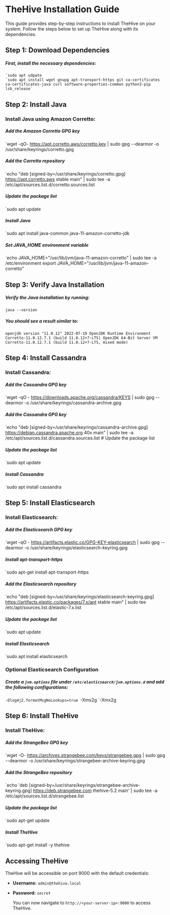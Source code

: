 # TheHive Installation Guide

This guide provides step-by-step instructions to install TheHive on your system. Follow the steps below to set up TheHive along with its dependencies.

## Step 1: Download Dependencies

##### First, install the necessary dependencies:
	`sudo apt udpate
	`sudo apt install wget gnupg apt-transport-https git ca-certificates ca-certificates-java curl software-properties-common python3-pip lsb_release`

## Step 2: Install Java

### Install Java using Amazon Corretto:

##### Add the Amazon Corretto GPG key
`wget -qO- https://apt.corretto.aws/corretto.key | sudo gpg --dearmor -o /usr/share/keyrings/corretto.gpg
##### Add the Corretto repository
`echo "deb [signed-by=/usr/share/keyrings/corretto.gpg] https://apt.corretto.aws stable main" | sudo tee -a /etc/apt/sources.list.d/corretto.sources.list
##### Update the package list
`sudo apt update
##### Install Java
`sudo apt install java-common java-11-amazon-corretto-jdk
##### Set JAVA_HOME environment variable
`echo JAVA_HOME="/usr/lib/jvm/java-11-amazon-corretto" | sudo tee -a /etc/environment export JAVA_HOME="/usr/lib/jvm/java-11-amazon-corretto"

## Step 3: Verify Java Installation
##### Verify the Java installation by running:
`java --version`
##### You should see a result similar to:
`openjdk version "11.0.12" 2022-07-19 OpenJDK Runtime Environment Corretto-11.0.12.7.1 (build 11.0.12+7-LTS) OpenJDK 64-Bit Server VM Corretto-11.0.12.7.1 (build 11.0.12+7-LTS, mixed mode)`

## Step 4: Install Cassandra

### Install Cassandra:
##### Add the Cassandra GPG key
`wget -qO - https://downloads.apache.org/cassandra/KEYS | sudo gpg --dearmor -o /usr/share/keyrings/cassandra-archive.gpg
##### Add the Cassandra GPG key
`echo "deb [signed-by=/usr/share/keyrings/cassandra-archive.gpg] https://debian.cassandra.apache.org 40x main" | sudo tee -a /etc/apt/sources.list.d/cassandra.sources.list # Update the package list
##### Update the package list
`sudo apt update
##### Install Cassandra
`sudo apt install cassandra
## Step 5: Install Elasticsearch

### Install Elasticsearch:
##### Add the Elasticsearch GPG key
`wget -qO - https://artifacts.elastic.co/GPG-KEY-elasticsearch | sudo gpg --dearmor -o /usr/share/keyrings/elasticsearch-keyring.gpg
##### Install apt-transport-https
`sudo apt-get install apt-transport-https
##### Add the Elasticsearch repository
`echo "deb [signed-by=/usr/share/keyrings/elasticsearch-keyring.gpg] https://artifacts.elastic.co/packages/7.x/apt stable main" | sudo tee /etc/apt/sources.list.d/elastic-7.x.list
##### Update the package list
`sudo apt update
##### Install Elasticsearch
`sudo apt install elasticsearch

### Optional Elasticsearch Configuration

##### Create a `jvm.options` file under `/etc/elasticsearch/jvm.options.d` and add the following configurations:

`-Dlog4j2.formatMsgNoLookups=true
`-Xms2g
`-Xmx2g

## Step 6: Install TheHive

### Install TheHive:

##### Add the StrangeBee GPG key
`wget -O- https://archives.strangebee.com/keys/strangebee.gpg | sudo gpg --dearmor -o /usr/share/keyrings/strangebee-archive-keyring.gpg
##### Add the StrangeBee repository
`echo 'deb [signed-by=/usr/share/keyrings/strangebee-archive-keyring.gpg] https://deb.strangebee.com thehive-5.2 main' | sudo tee -a /etc/apt/sources.list.d/strangebee.list
##### Update the package list
`sudo apt-get update
##### Install TheHive
`sudo apt-get install -y thehive

## Accessing TheHive

TheHive will be accessible on port 9000 with the default credentials:

- **Username:** `admin@thehive.local`
- **Password:** `secret`

	You can now navigate to `http://<your-server-ip>:9000` to access TheHive.
